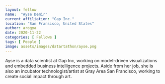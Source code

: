 ```yaml
---
layout: fellow
name:  "Ayse Demir"
current_affiliation: "Gap Inc."
location: "San Fransisco, United States"
author: arogya
date: 2020-11-22
categories: [ Fellows ]
tags: [ People ]
image: assets/images/datartathon/ayse.png
---
```


Ayse is a data scientist at Gap Inc, working on model-driven visualizations and embedded business intelligence projects. Aside from her job, she is also an incubator technologist/artist at Gray Area San Francisco, working to create social impact through art.
